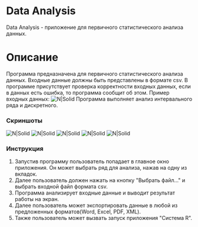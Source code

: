 # Data Analysis

Data Analysis - приложение для первичного статистического анализа данных.

# Описание
Программа предназначена для первичного статистического анализа данных. Входные данные должны быть представлены в формате csv. В программе присутствует проверка корректности входных данных, если в данных есть ошибка, то программа сообщит об этом.
Пример входных данных:
![N|Solid](https://i.imgur.com/fOf8mkd.png)
Программа выполняет анализ интервального ряда и дискретного.
### Скриншоты
![N|Solid](https://i.imgur.com/YYfMFvv.png)
![N|Solid](https://i.imgur.com/BIsalap.png)
![N|Solid](https://i.imgur.com/nFtDFcV.png)
![N|Solid](https://i.imgur.com/KfmCoVf.png)
![N|Solid](https://i.imgur.com/c4wZ4vC.png)
### Инструкция
1. Запустив программу пользователь попадает в главное окно приложения. Он может выбрать ряд для анализа, нажав на одну из вкладок.
2. Далее пользователь должен нажать на кнопку "Выбрать файл..." и выбрать входной файл формата csv.
3. Программа анализирует входные данные и выводит результат работы на экран.
4. Далее пользователь может экспортировать данные в любой из предложенных форматов(Word, Excel, PDF, XML).
5. Также пользователь может вызвать запуск приложения "Система R".